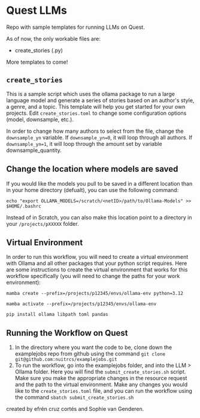 # Quest LLMs

Repo with sample templates for running LLMs on Quest.

As of now, the only workable files are:
* create_stories (.py)

More templates to come!

## `create_stories`
This is a sample script which uses the ollama package to run a large language model and generate a series of stories
based on an author's style, a genre, and a topic. This template will help you get started for your own projects. Edit `create_stories.toml` to change some configuration options (model, downsample, etc.).

In order to change how many authors to select from the file, change the `downsample_yn` variable. If `downsample_yn=0`, it will loop through all authors. If `downsample_yn=1`, it will loop through the amount set by variable downsample_quantity.

## Change the location where models are saved
If you would like the models you pull to be saved in a different location than in your home directory (defualt), you can use the following command:

`echo "export OLLAMA_MODELS=/scratch/<netID>/path/to/Ollama-Models" >> $HOME/.bashrc`

Instead of in Scratch, you can also make this location point to a directory in your `/projects/pXXXXX` folder.

## Virtual Environment
In order to run this workflow, you will need to create a virtual environment with Ollama and all other packages that your python script requires. Here are some instructions to create the virtual environment that works for this workflow specifically (you will need to change the paths for your work environment):

`mamba create --prefix=/projects/p12345/envs/ollama-env python=3.12`

`mamba activate --prefix=/projects/p12345/envs/ollama-env`

`pip install ollama libpath toml pandas`


## Running the Workflow on Quest
1. In the directory where you want the code to be, clone down the examplejobs repo from github using the command
`git clone git@github.com:nuitrcs/examplejobs.git`
2. To run the workflow, go into the examplejobs folder, and into the LLM > Ollama folder. Here you will find the `submit_create_stories.sh` script. Make sure you make the appropriate changes in the resource request and the path to the virtual environment. Make any changes you would like to the `create_stories.toml` file, and you can run the workflow using the command
`sbatch submit_create_stories.sh` 

created by efrén cruz cortés and Sophie van Genderen.

